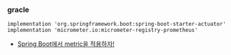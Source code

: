 ### gracle ###

```
implementation 'org.springframework.boot:spring-boot-starter-actuator'
implementation 'micrometer.io:micrometer-registry-prometheus'
```












* [Spring Boot에서 metric을 적용하자!](https://velog.io/@limsubin/Spring-Boot%EC%97%90%EC%84%9C-metric%EC%9D%84-%EC%A0%81%EC%9A%A9%ED%95%98%EC%9E%90)
